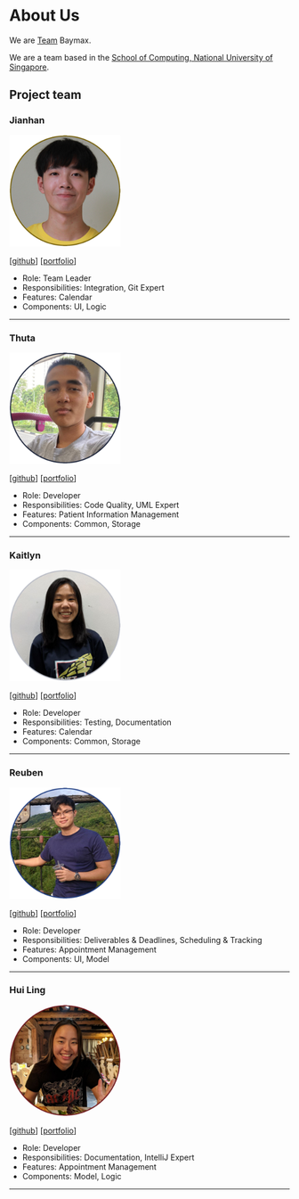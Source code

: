 # About Us

We are [Team](https://github.com/AY2021S1-CS2103T-W12-3/tp) Baymax.

We are a team based in the [School of Computing, National University of Singapore](http://www.comp.nus.edu.sg).

## Project team

### Jianhan

<img src="images/jianhandev.png" width="200px">

[[github](http://github.com/jianhandev)]
[[portfolio](team/jianhandev.md)]

* Role: Team Leader
* Responsibilities: Integration, Git Expert
* Features: Calendar
* Components: UI, Logic
---
### Thuta

<img src="images/thutahw.png" width="200px">

[[github](http://github.com/thutahw)]
[[portfolio](team/thutahw.md)]

* Role: Developer
* Responsibilities: Code Quality, UML Expert
* Features: Patient Information Management
* Components: Common, Storage
---
### Kaitlyn

<img src="images/kaitlynng.png" width="200px">

[[github](http://github.com/kaitlynng)]
[[portfolio](team/kaitlynng.md)]

* Role: Developer
* Responsibilities: Testing, Documentation
* Features: Calendar
* Components: Common, Storage
---
### Reuben

<img src="images/theyellowfellow.png" width="200px">

[[github](http://github.com/theyellowfellow)]
[[portfolio](team/theyellowfellow.md)]

* Role: Developer
* Responsibilities: Deliverables & Deadlines, Scheduling & Tracking
* Features: Appointment Management
* Components: UI, Model
---
### Hui Ling

<img src="images/porkeypine.png" width="200px" style="border-radius:50%">

[[github](http://github.com/porkeypine)]
[[portfolio](team/porkeypine.md)]

* Role: Developer
* Responsibilities: Documentation, IntelliJ Expert
* Features: Appointment Management
* Components: Model, Logic
---
